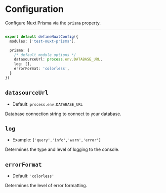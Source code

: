 # Configuration

Configure Nuxt Prisma via the `prisma` property.

---

```ts [nuxt.config.ts]
export default defineNuxtConfig({
  modules: ['test-nuxt-prisma'],

  prisma: {
    /* default module options */
    datasourceUrl: process.env.DATABASE_URL,
    log: [],
    errorFormat: 'colorless',
  }
})
```


## `datasourceUrl`

- Default: `process.env.DATABASE_URL`

Database connection string to connect to your database.

## `log`

- Example: `['query','info','warn','error']`

Determines the type and level of logging to the console.


## `errorFormat`

- Default: `'colorless'`

Determines the level of error formatting.


